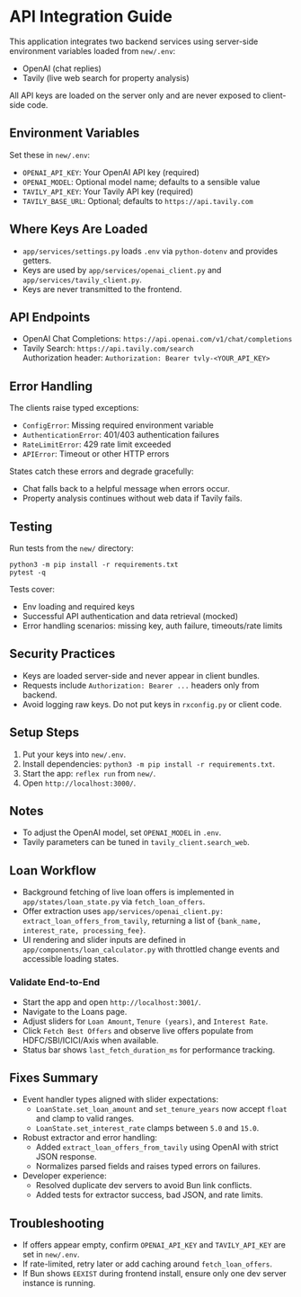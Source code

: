 # API Integration Guide

This application integrates two backend services using server-side environment variables loaded from `new/.env`:

- OpenAI (chat replies)
- Tavily (live web search for property analysis)

All API keys are loaded on the server only and are never exposed to client-side code.

## Environment Variables

Set these in `new/.env`:

- `OPENAI_API_KEY`: Your OpenAI API key (required)
- `OPENAI_MODEL`: Optional model name; defaults to a sensible value
- `TAVILY_API_KEY`: Your Tavily API key (required)
- `TAVILY_BASE_URL`: Optional; defaults to `https://api.tavily.com`

## Where Keys Are Loaded

- `app/services/settings.py` loads `.env` via `python-dotenv` and provides getters.
- Keys are used by `app/services/openai_client.py` and `app/services/tavily_client.py`.
- Keys are never transmitted to the frontend.

## API Endpoints

- OpenAI Chat Completions: `https://api.openai.com/v1/chat/completions`
- Tavily Search: `https://api.tavily.com/search`  
  Authorization header: `Authorization: Bearer tvly-<YOUR_API_KEY>`

## Error Handling

The clients raise typed exceptions:

- `ConfigError`: Missing required environment variable
- `AuthenticationError`: 401/403 authentication failures
- `RateLimitError`: 429 rate limit exceeded
- `APIError`: Timeout or other HTTP errors

States catch these errors and degrade gracefully:

- Chat falls back to a helpful message when errors occur.
- Property analysis continues without web data if Tavily fails.

## Testing

Run tests from the `new/` directory:

```
python3 -m pip install -r requirements.txt
pytest -q
```

Tests cover:

- Env loading and required keys
- Successful API authentication and data retrieval (mocked)
- Error handling scenarios: missing key, auth failure, timeouts/rate limits

## Security Practices

- Keys are loaded server-side and never appear in client bundles.
- Requests include `Authorization: Bearer ...` headers only from backend.
- Avoid logging raw keys. Do not put keys in `rxconfig.py` or client code.

## Setup Steps

1. Put your keys into `new/.env`.
2. Install dependencies: `python3 -m pip install -r requirements.txt`.
3. Start the app: `reflex run` from `new/`.
4. Open `http://localhost:3000/`.

## Notes

- To adjust the OpenAI model, set `OPENAI_MODEL` in `.env`.
- Tavily parameters can be tuned in `tavily_client.search_web`.

## Loan Workflow

- Background fetching of live loan offers is implemented in `app/states/loan_state.py` via `fetch_loan_offers`.
- Offer extraction uses `app/services/openai_client.py: extract_loan_offers_from_tavily`, returning a list of `{bank_name, interest_rate, processing_fee}`.
- UI rendering and slider inputs are defined in `app/components/loan_calculator.py` with throttled change events and accessible loading states.

### Validate End-to-End

- Start the app and open `http://localhost:3001/`.
- Navigate to the Loans page.
- Adjust sliders for `Loan Amount`, `Tenure (years)`, and `Interest Rate`.
- Click `Fetch Best Offers` and observe live offers populate from HDFC/SBI/ICICI/Axis when available.
- Status bar shows `last_fetch_duration_ms` for performance tracking.

## Fixes Summary

- Event handler types aligned with slider expectations:
  - `LoanState.set_loan_amount` and `set_tenure_years` now accept `float` and clamp to valid ranges.
  - `LoanState.set_interest_rate` clamps between `5.0` and `15.0`.
- Robust extractor and error handling:
  - Added `extract_loan_offers_from_tavily` using OpenAI with strict JSON response.
  - Normalizes parsed fields and raises typed errors on failures.
- Developer experience:
  - Resolved duplicate dev servers to avoid Bun link conflicts.
  - Added tests for extractor success, bad JSON, and rate limits.

## Troubleshooting

- If offers appear empty, confirm `OPENAI_API_KEY` and `TAVILY_API_KEY` are set in `new/.env`.
- If rate-limited, retry later or add caching around `fetch_loan_offers`.
- If Bun shows `EEXIST` during frontend install, ensure only one dev server instance is running.